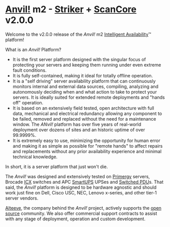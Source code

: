 [Anvil!](https://www.alteeve.com/w/Anvil!) m2 - [Striker](https://www.alteeve.com/w/Striker) + [ScanCore](https://www.alteeve.com/w/ScanCore) v2.0.0
=============

Welcome to the v2.0.0 release of the *Anvil!* m2 [Intelligent Availability](https://www.alteeve.com/w/Intelligent_Availability)™ platform! 

What is an *Anvil!* Platform?

* It is the first server platform designed with the singular focus of protecting your servers and keeping them running under even extreme fault conditions. 
* It is fully self-contained, making it ideal for totally offline operation.
* It is a "self driving" server availability platform that can continuously monitors internal and external data sources, compiling, analyzing and autonomously deciding when and what action to take to protect your servers. It is ideally suited for extended remote deployments and "hands off" operation.
* It is based on an extensively field tested, open architecture with full data, mechanical and electrical redundancy allowing any component to be failed, removed and replaced without the need for a maintenance window. The *ANvil!* platform has over five years of real-world deployment over dozens of sites and an historic uptime of over 99.9999%. 
* It is extremely easy to use, minimizing the opportunity for human error and making it as simple as possible for "remote hands" to affect repairs and replacements without any prior availability experience and minimal technical knowledge.

In short, it is a server platform that just won't die.

The *Anvil!* was designed and extensively tested on [Primergy](http://www.fujitsu.com/global/products/computing/servers/primergy/) servers, Brocade [ICX](http://www.brocade.com/en/products-services/switches/campus-network-switches.html) switches and APC [SmartUPS](http://www.apc.com/smartups/index.cfm?ISOCountryCode=ca) UPSes and [Switched PDU](http://www.apc.com/shop/ca/en/categories/power-distribution/rack-power-distribution/switched-rack-pdu/_/N-17k76am)s. That said, the *Anvil!* platform is designed to be hardware agnostic and should work just fine on Dell, Cisco USC, NEC, Lenovo x-series, and other tier-1 server vendors. 

[Alteeve](https://www.alteeve.com/), the company behind the *Anvil!* project, actively supports the [open source](https://www.alteeve.com/w/Support) community. We also offer commercial support contracts to assist with any stage of deployment, operation and custom development.
